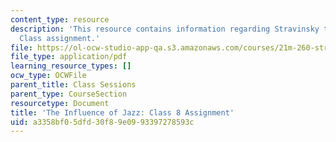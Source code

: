 ```yaml
---
content_type: resource
description: 'This resource contains information regarding Stravinsky to the present:
  Class assignment.'
file: https://ol-ocw-studio-app-qa.s3.amazonaws.com/courses/21m-260-stravinsky-to-the-present-spring-2016/a3358bf05dfd30f89e0993397278593c_MIT21M_260S16_assn08.pdf
file_type: application/pdf
learning_resource_types: []
ocw_type: OCWFile
parent_title: Class Sessions
parent_type: CourseSection
resourcetype: Document
title: 'The Influence of Jazz: Class 8 Assignment'
uid: a3358bf0-5dfd-30f8-9e09-93397278593c
---
```


